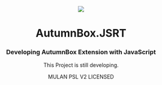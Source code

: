 <center>

![](https://s1.ax1x.com/2020/08/13/axxmo8.png)

# AutumnBox.JSRT
### Developing AutumnBox Extension with JavaScript
This Project is still developing.

MULAN PSL V2 LICENSED
</center>


